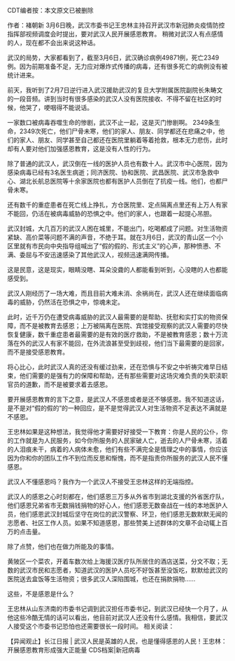 CDT编者按：本文原文已被删除

作者：褚朝新 3月6日晚，武汉市委书记王忠林主持召开武汉市新冠肺炎疫情防控指挥部视频调度会时提出，要对武汉人民开展感恩教育。 稍微对武汉人有点感情的人，现在都不会出来说这种话。

武汉的局势，大家都看到了，截至3月6日，武汉确诊病例49871例，死亡2349例。因为前期准备不足，无力应对爆炸式传播的病毒，还有很多死亡的病例没有被统计进来。

前天，我听到了2月7日逆行进入武汉援助武汉的复旦大学附属医院副院长朱畴文的一段音频。讲到当时有很多感染的武汉人没有医院接收、不得不留在社区的时候，他哭了，哽咽得不能说话。

一家数口被病毒吞噬生命的惨剧，武汉不止一起，这是灭门惨剧啊。 2349条生命，2349次死亡，他们尸骨未寒，他们的家人、朋友、同学都还在悲痛之中，他们的家人、朋友、同学甚至自己都还在医院里躺着等着抢救，根本无力悲伤，此时却有人要对他们加强感恩教育，这是没有人性的行为。

除了普通的武汉人，武汉倒在一线的医护人员也有数十人。武汉市中心医院，因为感染病毒已经有3名医生病逝；同济医院、协和医院、武昌医院、武汉市急救中心、湖北长航总医院等十余家医院也都有医护人员倒在了抗疫一线。他们，也都尸骨未寒。

还有数千的重症患者在死亡线上挣扎，方仓医院里、定点隔离点里还有上万人有家不能回，仍活在被病毒威胁的恐惧之中。他们的家人，也跟着一起提心吊胆。

武汉封城，大几百万的武汉人困在城里，不能出门，吃喝都成了问题。对生活物资紧缺、高价菜等问题不满的声音，不绝于耳。就在3月6日，武汉的青山区一个小区里就有市民向中央指导组喊出了“假的假的、形式主义”的心声，那种愤懑、不满、委屈与不安迅速感染了其他武汉人，视频迅速满网传播。

这是民意，这是现实，眼睛没瞎、耳朵没聋的人都能看到听到，心没瞎的人也都能感受到。

武汉人刚经历了一场大难，而且目前大难未消、余祸尚在，武汉人还在继续面临病毒的威胁，仍然活在恐惧之中，惊魂未定。

此时，近千万仍在遭受病毒威胁的武汉人最需要的是帮助、抚慰和实打实的物资保障，而不是被教育去感恩；上万被隔离在医院、宾馆接受观察的武汉人需要的尽快恢复健康，数千重症患者最需要的是有效的医疗救助，不是被教育感恩；数十万流落在外的武汉人有家不能回，在外流浪甚至受到歧视，他们当下最需要的是回家，而不是接受感恩教育。

将心比心，此时武汉人真的还没有缓过劲来，还在恐惧与不安之中祈祷灾难早日结束，他们需要的是强有力的保障和帮助，还有那些需要对这场灾难负责的失职渎职官员的道歉，而不是被要求着去感恩。

要开展感恩教育的言下之意，是武汉人不感恩或者是还不够感恩。我不知道这话，是不是对“假的假的”的一种回应，是不是觉得武汉人对生活物资不足表达不满就是不感恩。

王忠林如果是这种想法，我觉得他才需要好好接受一下教育：你是人民的公仆，你的工作就是为人民服务，如今你所服务的人民家破人亡，逝去的人尸骨未寒，活着的人泪痕未干，病着的人病体未愈，他们有些不满完全是情理之中的事情，你应该因为你和你的团队工作不到位而反思和惭愧，而不是指责你所服务的武汉人民不懂感恩。

武汉人不懂感恩吗？我作为一个武汉人不接受王忠林这样的无端指控。

武汉人的感恩之心时刻都在，他们感恩三万多从外省市到湖北支援的外省医疗队，他们感恩兄弟省市无数捐钱捐物的好心人，他们感恩无数奋战在一线的本地医护人员，他们感恩武汉封城后坚守在岗位的武汉警察、环卫，他们感恩无数默默无闻的志愿者、社区工作人员。如果不知道感恩，那些赞美上述群体的文章不会动辄上百万的点击量。

除了点赞，他们也在做力所能及的事情。

黄陂区一个菜农，开着车数次给上海援汉医疗队所居住的酒店送菜，分文不取；无数的武汉市民和志愿者，知道武汉的医护人员吃不好饭甚至没饭吃，默默给武汉的医院送去盒饭等生活物资；很多武汉人深陷围城，也还在捐款捐物……

这些，不是感恩是什么？

王忠林从山东济南的市委书记调到武汉担任市委书记，到武汉已经快一个月了，从他这些冷酷无情的话可以看出，他目前对武汉人还没有什么感情。我相信，要武汉人接受这个市委书记恐怕也还需要很长一段时间。 相关阅读：

【异闻观止】长江日报 | 武汉人民是英雄的人民，也是懂得感恩的人民！王忠林：开展感恩教育形成强大正能量 CDS档案|新冠病毒 

